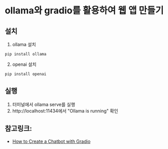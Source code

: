 # ollama와 gradio를 활용하여 웹 앱 만들기

## 설치
1. ollama 설치
```
pip install ollama  
```
2. openai 설치
```
pip install openai
```

## 실행
1. 터미널에서 ollama serve를 실행 
2. http://localhost:11434에서 "Ollama is running" 확인  

## 참고링크:
- [How to Create a Chatbot with Gradio](https://www.gradio.app/guides/creating-a-chatbot-fast)